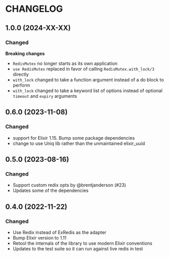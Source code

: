 # CHANGELOG

## 1.0.0 (2024-XX-XX)

### Changed

**Breaking changes**
- `RedisMutex` no longer starts as its own application
- `use RedisMutex` replaced in favor of calling `RedisMutex.with_lock/3` directly
- `with_lock` changed to take a function argument instead of a do block to perform
- `with_lock` changed to take a keyword list of options instead of optional `timeout` and `expiry` arguments


## 0.6.0 (2023-11-08)

### Changed
- support for Elixir 1.15. Bump some package dependencies
- change to use Uniq lib rather than the unmaintained elixir_uuid

## 0.5.0 (2023-08-16)

### Changed

* Support custom redix opts by @brentjanderson (#23)
* Updates some of the dependencies
## 0.4.0 (2022-11-22)

### Changed

* Use Redix instead of ExRedis as the adapter
* Bump Elixir version to 1.11
* Retool the internals of the library to use modern Elixir conventions
* Updates to the test suite so it can run against live redis in test
